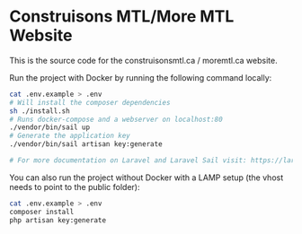 # Construisons MTL/More MTL Website

This is the source code for the construisonsmtl.ca / moremtl.ca website.

Run the project with Docker by running the following command locally:
```sh
cat .env.example > .env
# Will install the composer dependencies
sh ./install.sh
# Runs docker-compose and a webserver on localhost:80
./vendor/bin/sail up
# Generate the application key
./vendor/bin/sail artisan key:generate

# For more documentation on Laravel and Laravel Sail visit: https://laravel.com/docs/9.x/sail
```

You can also run the project without Docker with a LAMP setup (the vhost needs to point to the public folder):
```sh
cat .env.example > .env
composer install
php artisan key:generate
```